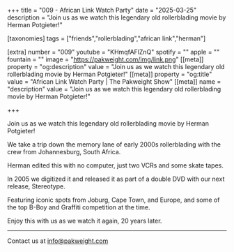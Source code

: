 +++
title = "009 - African Link Watch Party"
date = "2025-03-25"
description = "Join us as we watch this legendary old rollerblading movie by Herman Potgieter!"

[taxonomies]
tags = ["friends","rollerblading","african link","herman"]

[extra]
number = "009"
youtube = "KHmqfAFlZnQ"
spotify = ""
apple = ""
fountain = ""
image = "https://pakweight.com/img/link.png"
[[meta]]
property = "og:description"
value = "Join us as we watch this legendary old rollerblading movie by Herman Potgieter!"
[[meta]]
property = "og:title"
value = "African Link Watch Party | The Pakweight Show"
[[meta]]
name = "description"
value = "Join us as we watch this legendary old rollerblading movie by Herman Potgieter!"

+++

Join us as we watch this legendary old rollerblading movie by Herman Potgieter!

We take a trip down the memory lane of early 2000s rollerblading with the crew from Johannesburg, South Africa.

Herman edited this with no computer, just two VCRs and some skate tapes.

In 2005 we digitized it and released it as part of a double DVD with our next release, Stereotype.

Featuring iconic spots from Joburg, Cape Town, and Europe, and some of the top B-Boy and Graffiti competition at the time.

Enjoy this with us as we watch it again, 20 years later.

---

Contact us at [info@pakweight.com](mailto:info@pakweight.com)
